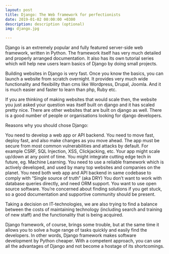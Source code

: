 ```yaml
---
layout: post
title: Django: The Web framework for perfectionists  
date: 2019-01-02 00:00:00 +0300
description: description (optional)
img: django.jpg 

---
```


Django is an extremely popular and fully featured server-side web framework, written in Python. 
The framework itself has very much detailed and properly arranged documentation. It also has its own tutorial series which will help new users learn basics of Django by doing small projects.


Building websites in Django is very fast. Once you know the basics, you can launch a website from scratch overnight. 
It provides very much wide functionality and flexibility than cms like Wordpress, Drupal, Joomla. And it is much easier and faster to learn than php, Ruby etc.

If you are thinking of making websites that would scale then, the website you just asked your question was itself built on django and it has scaled pretty nice. There are other websites that are built on django as well. There is a good number of people or organisations looking for django developers.

Reasons why you should chose Django:

You need to develop a web app or API backend.
You need to move fast, deploy fast, and also make changes as you move ahead.
The app must be secure from most common vulnerabilities and attacks by default. For example CSRF, SQL Injection, XSS, Clickjacking, etc.
Your app might scale up/down at any point of time.
You might integrate cutting edge tech in future, eg. Machine Learning.
You need to use a reliable framework which is actively developed, and used by many top websites and companies on the planet.
You need both web app and API backend in same codebase to comply with “Single source of truth” (aka DRY)
You don’t want to work with database queries directly, and need ORM support.
You want to use open source software.
You’re concerned about finding solutions if you get stuck, so a good documentation and supportive community should be present.

Taking a decision on IT-technologies, we are also trying to find a balance between the costs of maintaining technology (including search and training of new staff) and the functionality that is being acquired.

Django framework, of course, brings some trouble, but at the same time it allows you to solve a huge range of tasks quickly and easily find the developers. In other words, Django framework makes software development by Python cheaper. With a competent approach, you can use all the advantages of Django and not become a hostage of its shortcomings.
